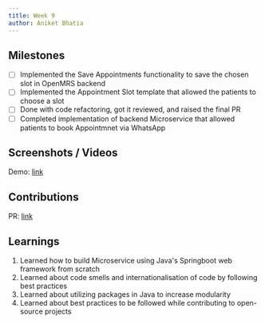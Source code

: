```yaml
---
title: Week 9
author: Aniket Bhatia
---
```


## Milestones
- [ ] Implemented the Save Appointments functionality to save the chosen slot in OpenMRS backend
- [ ] Implemented the Appointment Slot template that allowed the patients to choose a slot
- [ ] Done with code refactoring, got it reviewed, and raised the final PR
- [ ] Completed implementation of backend Microservice that allowed patients to book Appointmnet via WhatsApp

## Screenshots / Videos 
Demo: [link](https://mega.nz/file/s3dRGYZL#-WkgsVpQq5ShOf-eQvhxkShf8eAww_6ZOQ_5glZiA4U)

## Contributions
PR: [link](https://github.com/Bahmni/whatsapp-bahmni-service/pull/11)

## Learnings
1. Learned how to build Microservice using Java's Springboot web framework from scratch
2. Learned about code smells and internationalisation of code by following best practices
3. Learned about utilizing packages in Java to increase modularity
4. Learned about best practices to be followed while contributing to open-source projects